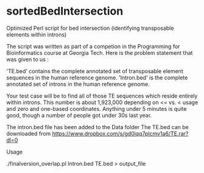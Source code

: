 # sortedBedIntersection
Optimized Perl script for bed intersection (identifying transposable elements within introns)



The script was written as part of a competion in the Programming for Bioinformatics course at Georgia Tech.
Here is the problem statement that was given to us :


'TE.bed' contains the complete annotated set of transposable element sequences in the human reference genome. 'Intron.bed' is the complete annotated set of introns in the human reference genome. 

Your test case will be to find all of those TE sequences which reside entirely within introns. This number is about 1,923,000 depending on <= vs. < usage and zero and one-based coordinates. 
Anything under 5 minutes is quite good, though a number of people got under 30s last year.

The intron.bed file has been added to the Data folder
The TE.bed can be downloaded from https://www.dropbox.com/s/gd0iqq7plcmv1a6/TE.rar?dl=0

Usage

./finalversion_overlap.pl Intron.bed TE.bed > output_file

